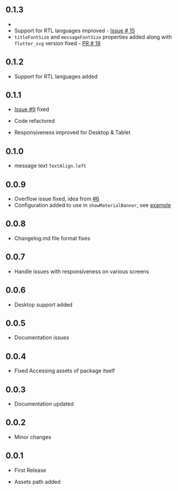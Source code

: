 ## 0.1.3

* 
* Support for RTL languages improved - [Issue # 15][i15]
* `titleFontSize` and `messageFontSize` properties added along with `flutter_svg` version fixed - [PR # 18][p18]

[p18]: https://github.com/mhmzdev/awesome_snackbar_content/pull/18
[i15]: https://github.com/mhmzdev/awesome_snackbar_content/issues/15

## 0.1.2

* Support for RTL languages added

## 0.1.1

* [Issue #9][issue-9] fixed

* Code refactored

* Responsiveness improved for Desktop & Tablet

[issue-9]: https://github.com/mhmzdev/awesome_snackbar_content/issues/9

## 0.1.0

* message text `TextAlign.left`

## 0.0.9

* Overflow issue fixed, idea from [#6](pr6)
* Configuration added to use in `showMaterialBanner`, see [example](example/example.dart)

[pr6]:(https://github.com/mhmzdev/awesome_snackbar_content/pull/6)

## 0.0.8

* Changelog.md file format fixes

## 0.0.7

* Handle issues with responsiveness on various screens

## 0.0.6

* Desktop support added

## 0.0.5

* Documentation issues

## 0.0.4

* Fixed Accessing assets of package itself

## 0.0.3

* Documentation updated

## 0.0.2

* Minor changes

## 0.0.1

* First Release

* Assets path added